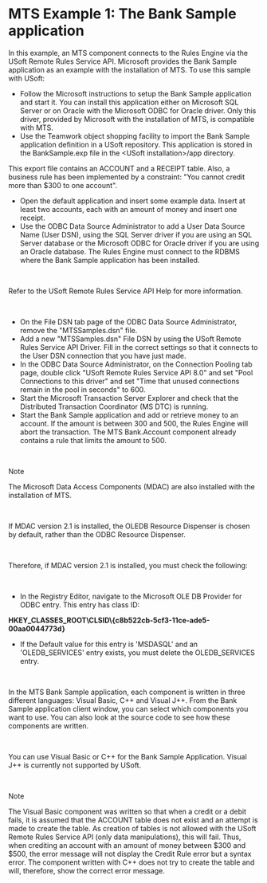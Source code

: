 # MTS Example 1: The Bank Sample application

In this example, an MTS component connects to the Rules Engine via the USoft Remote Rules Service API. Microsoft provides the Bank Sample application as an example with the installation of MTS. To use this sample with USoft:

- Follow the Microsoft instructions to setup the Bank Sample application and start it. You can install this application either on Microsoft SQL Server or on Oracle with the Microsoft ODBC for Oracle driver. Only this driver, provided by Microsoft with the installation of MTS, is compatible with MTS.
- Use the Teamwork object shopping facility to import the Bank Sample application definition in a USoft repository. This application is stored in the BankSample.exp file in the \<USoft installation>/app directory.

This export file contains an ACCOUNT and a RECEIPT table. Also, a business rule has been implemented by a constraint: "You cannot credit more than $300 to one account".

- Open the default application and insert some example data. Insert at least two accounts, each with an amount of money and insert one receipt.
- Use the ODBC Data Source Administrator to add a User Data Source Name (User DSN), using the SQL Server driver if you are using an SQL Server database or the Microsoft ODBC for Oracle driver if you are using an Oracle database. The Rules Engine must connect to the RDBMS where the Bank Sample application has been installed.

 

Refer to the USoft Remote Rules Service API Help for more information.

 

- On the File DSN tab page of the ODBC Data Source Administrator, remove the "MTSSamples.dsn" file.
- Add a new "MTSSamples.dsn" File DSN by using the USoft Remote Rules Service API Driver. Fill in the correct settings so that it connects to the User DSN connection that you have just made.
- In the ODBC Data Source Administrator, on the Connection Pooling tab page, double click "USoft Remote Rules Service API 8.0" and set "Pool Connections to this driver" and set "Time that unused connections remain in the pool in seconds" to 600.
- Start the Microsoft Transaction Server Explorer and check that the Distributed Transaction Coordinator (MS DTC) is running.
- Start the Bank Sample application and add or retrieve money to an account. If the amount is between 300 and 500, the Rules Engine will abort the transaction. The MTS Bank.Account component already contains a rule that limits the amount to 500.

 

> [!NOTE]
> The Microsoft Data Access Components (MDAC) are also installed with the installation of MTS.

 

If MDAC version 2.1 is installed, the OLEDB Resource Dispenser is chosen by default, rather than the ODBC Resource Dispenser.

 

Therefore, if MDAC version 2.1 is installed, you must check the following:

 

- In the Registry Editor, navigate to the Microsoft OLE DB Provider for ODBC entry. This entry has class ID:

**HKEY_CLASSES_ROOT\\CLSID\\{c8b522cb-5cf3-11ce-ade5-00aa0044773d}**

- If the Default value for this entry is 'MSDASQL' and an 'OLEDB_SERVICES' entry exists, you must delete the OLEDB_SERVICES entry.

 

In the MTS Bank Sample application, each component is written in three different languages: Visual Basic, C++ and Visual J++. From the Bank Sample application client window, you can select which components you want to use. You can also look at the source code to see how these components are written.

 

You can use Visual Basic or C++ for the Bank Sample Application. Visual J++ is currently not supported by USoft.

 

> [!NOTE]
> The Visual Basic component was written so that when a credit or a debit fails, it is assumed that the ACCOUNT table does not exist and an attempt is made to create the table. As creation of tables is not allowed with the USoft Remote Rules Service API (only data manipulations), this will fail. Thus, when crediting an account with an amount of money between $300 and $500, the error message will not display the Credit Rule error but a syntax error. The component written with C++ does not try to create the table and will, therefore, show the correct error message.